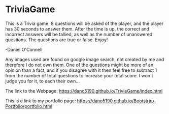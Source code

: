 # TriviaGame
This is a Trivia game.  8 questions will be asked of the player, and the player has 30 seconds to answer them.
After the time is up, the correct and incorrect answers will be tallied, as well as the number of unanswered questions.
The questions are true or false.
Enjoy!

-Daniel O'Connell

Any images used are found on google image search, not created by me and therefore I do not own them.
One of the questions might be more of an opinion than a fact, and if you disagree with it then feel free to subtract 1 from the number of total questions to increase your total score.  I won't judge you for it, to each their own...

The link to the Webpage:
https://dano5190.github.io/TriviaGame/index.html

This is a link to my portfolio page:
https://dano5190.github.io/Bootstrap-Portfolio/portfolio.html